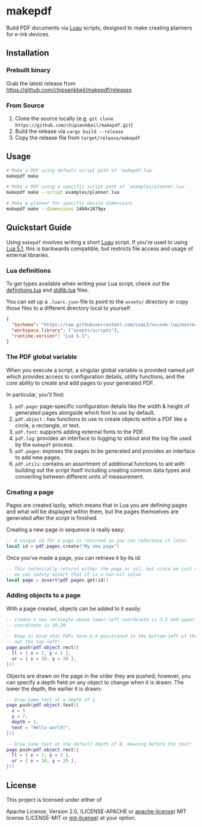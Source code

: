 # makepdf

Build PDF documents via [Luau](https://luau.org/) scripts, designed to make
creating planners for e-ink devices.

## Installation

### Prebuilt binary

Grab the latest release from https://github.com/chipsenkbeil/makepdf/releases

### From Source

1. Clone the source locally (e.g. `git clone https://github.com/chipsenkbeil/makepdf.git`)
2. Build the release via `cargo build --release`
3. Copy the release file from `target/release/makepdf`

## Usage

```sh
# Make a PDF using default script path of `makepdf.lua`
makepdf make

# Make a PDF using a specific script path of `examples/planner.lua`
makepdf make --script examples/planner.lua

# Make a planner for specific device dimensions
makepdf make --dimensions 1404x1879px
```

## Quickstart Guide

Using `makepdf` involves writing a short [Luau](https://luau.org/) script. If
you're used to using [Lua 5.1](https://www.lua.org/manual/5.1/), this is
backwards compatible, but restricts file access and usage of external libraries.

### Lua definitions

To get types available when writing your Lua script, check out the
[definitions.lua](assets/scripts/definitions.lua) and
[stdlib.lua](assets/scripts/stdlib.lua) files.

You can set up a `.luarc.json` file to point to the `assets/` directory or copy
those files to a different directory local to yourself.

```json
{
  "$schema": "https://raw.githubusercontent.com/LuaLS/vscode-lua/master/setting/schema.json",
  "workspace.library": ["assets/scripts"],
  "runtime.version": "Lua 5.1",
}
```

### The PDF global variable

When you execute a script, a singular global variable is provided named `pdf`
which provides access to configuration details, utility functions, and the
core ability to create and add pages to your generated PDF.

In particular, you'll find:

1. `pdf.page`: page-specific configuration details like the width & height of
   generated pages alongside which font to use by default.
2. `pdf.object` : has functions to use to create objects within a PDF like a
   circle, a rectangle, or text.
3. `pdf.font`: supports adding external fonts to the PDF.
4. `pdf.log`: provides an interface to logging to stdout and the log file used
   by the `makepdf` process.
5. `pdf.pages`: exposes the pages to be generated and provides an
   interface to add new pages.
6. `pdf.utils`: contains an assortment of additional functions to aid with
   building out the script itself including creating common data types and
   converting between different units of measurement.

### Creating a page

Pages are created lazily, which means that in Lua you are defining pages
and what will be displayed within them, but the pages themselves are generated
after the script is finished.

Creating a new page in sequence is really easy:

```lua
-- A unique id for a page is returned so you can reference it later
local id = pdf.pages.create("My new page")
```

Once you've made a page, you can retrieve it by its id:

```lua
-- This technically returns either the page or nil, but since we just created it
-- we can safely assert that it is a non-nil value
local page = assert(pdf.pages.get(id))
```

### Adding objects to a page

With a page created, objects can be added to it easily:

```lua
-- Create a new rectangle whose lower-left coordinate is 3,5 and upper-right
-- coordinate is 10,20.
--
-- Keep in mind that PDFs have 0,0 positioned in the bottom-left of the page,
-- not the top-left!
page.push(pdf.object.rect({
  ll = { x = 3, y = 5 },
  ur = { x = 10, y = 20 },
}))
```

Objects are drawn on the page in the order they are pushed; however, you can
specify a depth field on any object to change when it is drawn. The lower the
depth, the earlier it is drawn:

```lua
-- Draw some text at a depth of 1
page.push(pdf.object.text({
  x = 5
  y = 7,
  depth = 1,
  text = "Hello world!",
}))

-- Draw some text at the default depth of 0, meaning before the text!
page.push(pdf.object.rect({
  ll = { x = 3, y = 5 },
  ur = { x = 10, y = 20 },
}))
```

## License

This project is licensed under either of

Apache License, Version 2.0, (LICENSE-APACHE or
[apache-license][apache-license]) MIT license (LICENSE-MIT or
[mit-license][mit-license]) at your option.

[apache-license]: http://www.apache.org/licenses/LICENSE-2.0
[mit-license]: http://opensource.org/licenses/MIT
